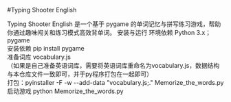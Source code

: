 #Typing Shooter English

Typing Shooter English 是一个基于 pygame 的单词记忆与拼写练习游戏，帮助你通过趣味闯关和练习模式高效背单词。
安装与运行
环境依赖  Python 3.x；pygame      
安装依赖  pip install pygame      
准备词库  vocabulary.js      
（如果是自己准备英语词库，需要将英语词库重命名为vocabulary.js，数据结构与本仓库文件一致即可，并于py程序打包在一起即可）  
打包：pyinstaller -F -w --add-data "vocabulary.js;." Memorize_the_words.py
启动游戏  python Memorize_the_words.py

